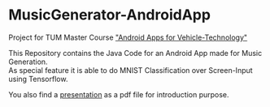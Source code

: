 # MusicGenerator-AndroidApp
Project for TUM Master Course ["Android Apps for Vehicle-Technology"](https://www.ftm.mw.tum.de/lehre/hochschulpraktika/praktikum-android-apps-in-der-fahrzeugtechnik/) <br />

This Repository contains the Java Code for an Android App made for Music Generation. <br />
As special feature it is able to do MNIST Classification over Screen-Input using Tensorflow.

You also find a [presentation](https://github.com/GustavZ/music_generator/blob/master/MusicGenerator_Presentation.pdf) as a pdf file for introduction purpose. <br />


